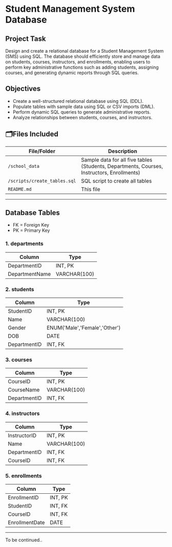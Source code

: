 # Student Management System Database
## Project Task
Design and create a relational database for a Student Management System (SMS) using SQL. The database should efficiently store and manage data on students, courses, instructors, and enrollments, enabling users to perform key administrative functions such as adding students, assigning courses, and generating dynamic reports through SQL queries.
## Objectives
- Create a well-structured relational database using SQL (DDL).
- Populate tables with sample data using SQL or CSV imports (DML).
- Perform dynamic SQL queries to generate administrative reports.
- Analyze relationships between students, courses, and instructors.

## 🗂️Files Included

| File/Folder | Description |
|-------------|-------------|
| `/school_data` | Sample data for all five tables (Students, Departments, Courses, Instructors, Enrollments) |
| `/scripts/create_tables.sql` | SQL script to create all tables |
| `README.md` | This file |

---

## Database Tables
- FK = Foreign Key
- PK = Primary Key

### 1. departments
| Column         | Type         |
|----------------|--------------|
| DepartmentID   | INT, PK      |
| DepartmentName | VARCHAR(100) |

### 2. students
| Column       | Type         |
|--------------|--------------|
| StudentID    | INT, PK       |
| Name         | VARCHAR(100) |
| Gender       | ENUM('Male','Female','Other') |
| DOB          | DATE         |
| DepartmentID | INT, FK       |

### 3. courses
| Column       | Type         |
|--------------|--------------|
| CourseID     | INT, PK      |
| CourseName   | VARCHAR(100) |
| DepartmentID | INT, FK      |

### 4. instructors
| Column       | Type         |
|--------------|--------------|
| InstructorID | INT, PK      |
| Name         | VARCHAR(100) |
| DepartmentID | INT, FK      |
| CourseID     | INT, FK      |

### 5. enrollments
| Column         | Type         |
|----------------|--------------|
| EnrollmentID   | INT, PK      |
| StudentID      | INT, FK      |
| CourseID       | INT, FK      |
| EnrollmentDate | DATE         |

---
To be continued..
<!--
## 🔍 Sample SQL Queries (Reports)

- Students per course
- Multi-course enrollment detection
- Departmental student count
- Most enrolled courses
- Students not enrolled in any course
- Gender distribution across courses

## 🛠️ Tools Used
- **MySQL Workbench**
- **Excel / Google Sheets**
- **Git & GitHub**
- *(Optional)* ERD tools like dbdiagram.io or Lucidchart

## 🙌 Author
**Charlian Imoisili**  
Student, Developer & Analyst in Training  
Passionate about Data, AI, and Learning by Doing!
---
-->
  
<!--Instructors (provide relevant columns in relation to your tables) -->
